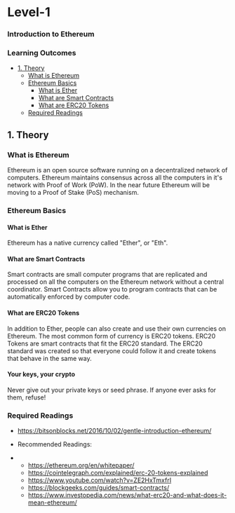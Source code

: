 # Level-1

### Introduction to Ethereum

### Learning Outcomes
- [1. Theory](#1.-Theory)
  - [What is Ethereum](#What-is-Ethereum)
  - [Ethereum Basics](#Ethereum-Basics)
    - [What is Ether](#what-is-Ether)
    - [What are Smart Contracts](#What-are-Smart-Contracts)
    - [What are ERC20 Tokens](#What-are-ERC20-Tokens)
  - [Required Readings](#Required-Readings)


## 1. Theory
### What is Ethereum
Ethereum is an open source software running on a decentralized network of computers. Ethereum maintains consensus across all the computers in it's network with Proof of Work (PoW). In the near future Ethereum will be moving to a Proof of Stake (PoS) mechanism.

### Ethereum Basics
#### What is Ether
Ethereum has a native currency called "Ether", or "Eth".

#### What are Smart Contracts
Smart contracts are small computer programs that are replicated and processed on all the computers on the Ethereum network without a central coordinator. Smart Contracts allow you to program contracts that can be automatically enforced by computer code.  

#### What are ERC20 Tokens
In addition to Ether, people can also create and use their own currencies on Ethereum. The most common form of currency is ERC20 tokens. ERC20 Tokens are smart contracts that fit the ERC20 standard. The ERC20 standard was created so that everyone could follow it and create tokens that behave in the same way.

#### Your keys, your crypto
Never give out your private keys or seed phrase. If anyone ever asks for them, refuse!

### Required Readings
  - https://bitsonblocks.net/2016/10/02/gentle-introduction-ethereum/
  
- Recommended Readings:
- 
  - https://ethereum.org/en/whitepaper/
  - https://cointelegraph.com/explained/erc-20-tokens-explained
  - https://www.youtube.com/watch?v=ZE2HxTmxfrI
  - https://blockgeeks.com/guides/smart-contracts/
  - https://www.investopedia.com/news/what-erc20-and-what-does-it-mean-ethereum/


